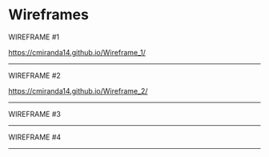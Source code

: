 # Wireframes

WIREFRAME #1

https://cmiranda14.github.io/Wireframe_1/

-----------------------------------------------------------------------------------------------------------------------------------------------------------------------
WIREFRAME #2

https://cmiranda14.github.io/Wireframe_2/

-----------------------------------------------------------------------------------------------------------------------------------------------------------------------
WIREFRAME #3



-----------------------------------------------------------------------------------------------------------------------------------------------------------------------
WIREFRAME #4



-----------------------------------------------------------------------------------------------------------------------------------------------------------------------



